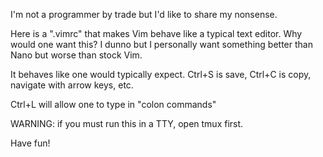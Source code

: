 I'm not a programmer by trade but I'd like to share my nonsense.

Here is a ".vimrc" that makes Vim behave like a typical text editor. Why would one want this? I dunno but I personally want something better than Nano but worse than stock Vim.

It behaves like one would typically expect. Ctrl+S is save, Ctrl+C is copy, navigate with arrow keys, etc.

Ctrl+L will allow one to type in "colon commands"

WARNING: if you must run this in a TTY, open tmux first.

Have fun!
